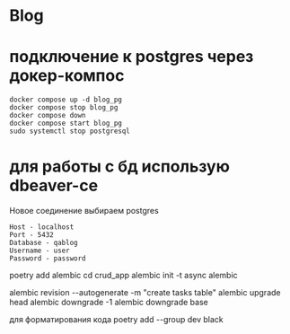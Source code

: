 # Blog

# подключение к postgres через докер-компос

```
docker compose up -d blog_pg
docker compose stop blog_pg
docker compose down
docker compose start blog_pg
sudo systemctl stop postgresql
```

# для работы с бд использую dbeaver-ce

Новое соединение выбираем postgres

```
Host - localhost
Port - 5432
Database - qablog
Username - user
Password - password
```


poetry add alembic
cd crud_app
alembic init -t async alembic

alembic revision --autogenerate -m "create tasks table"
alembic upgrade head
alembic downgrade -1
alembic downgrade base

для форматирования кода
poetry add --group dev black
